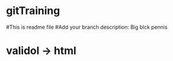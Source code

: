 # gitTraining
#This is readme file
#Add your branch description:
Big blck pennis 
# validol -> html
